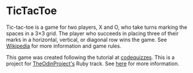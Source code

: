 # TicTacToe

Tic-tac-toe is a game for two players, X and O, who take turns marking the spaces in a 3×3 grid. The player who succeeds in placing three of their marks in a horizontal, vertical, or diagonal row wins the game. See [Wikipedia](https://en.wikipedia.org/wiki/Tic-tac-toe) for more information and game rules.

This game was created following the tutorial at [codequizzes](https://codequizzes.wordpress.com/2013/10/25/creating-a-tic-tac-toe-game-with-ruby/). This is a project for [TheOdinProject's](http://www.theodinproject.com) Ruby track. See [here](http://www.theodinproject.com/courses/ruby-programming/lessons/oop?ref=lc-pb) for more information.

